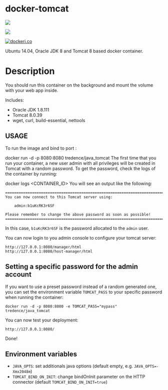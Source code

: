 docker-tomcat
=============
[![](https://images.microbadger.com/badges/version/tredence/java_tomcat.svg)](https://microbadger.com/images/tredence/java_tomcat "Get your own version badge on microbadger.com")

[![](https://images.microbadger.com/badges/image/tredence/java_tomcat.svg)](https://microbadger.com/images/tredence/java_tomcat "Get your own image badge on microbadger.com")

[![dockeri.co](http://dockeri.co/image/tredence/java_tomcat)](https://registry.hub.docker.com/t/tredence/java_tomcat/)


Ubuntu 14.04, Oracle JDK 8 and Tomcat 8 based docker container.

# Description
You should run this container on the background and mount the volume with your web app inside.

Includes:

 - Oracle JDK 1.8.111
 - Tomcat 8.0.39
 -  wget, curl, build-essential, nettools

USAGE
----
To run the image and bind to port :

docker run -d -p 8080:8080 tredence/java_tomcat
The first time that you run your container, a new user admin with all privileges
will be created in Tomcat with a random password. To get the password, check the logs
of the container by running:

docker logs <CONTAINER_ID>
You will see an output like the following:

    ========================================================================
    You can now connect to this Tomcat server using:

        admin:b1uKcRK3r6SF

    Please remember to change the above password as soon as possible!
    ========================================================================

In this case, `b1uKcRK3r6SF` is the password allocated to the `admin` user.

You can now login to you admin console to configure your tomcat server:

    http://127.0.0.1:8080/manager/html
    http://127.0.0.1:8080/host-manager/html


Setting a specific password for the admin account
-------------------------------------------------

If you want to use a preset password instead of a random generated one, you can
set the environment variable `TOMCAT_PASS` to your specific password when running the container:

    docker run -d -p 8080:8080 -e TOMCAT_PASS="mypass" tredence/java_tomcat

You can now test your deployment:

    http://127.0.0.1:8080/

Done!

Environment variables
---------------------

* `JAVA_OPTS`: set additionals java options (default empty, e.g. `JAVA_OPTS=-Xmx2048m`)
* `TOMCAT_BIND_ON_INIT`: change bindOnInit parameter on the HTTP connector (default `TOMCAT_BIND_ON_INIT=true`)
